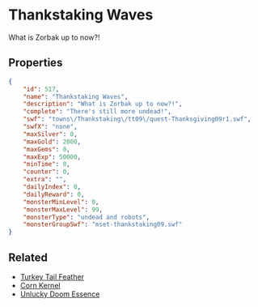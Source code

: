 # Thankstaking Waves

What is Zorbak up to now?!

## Properties

```json
{
    "id": 517,
    "name": "Thankstaking Waves",
    "description": "What is Zorbak up to now?!",
    "complete": "There's still more undead!",
    "swf": "towns\/Thankstaking\/tt09\/quest-Thanksgiving09r1.swf",
    "swfX": "none",
    "maxSilver": 0,
    "maxGold": 2000,
    "maxGems": 0,
    "maxExp": 50000,
    "minTime": 0,
    "counter": 0,
    "extra": "",
    "dailyIndex": 0,
    "dailyReward": 0,
    "monsterMinLevel": 0,
    "monsterMaxLevel": 99,
    "monsterType": "undead and robots",
    "monsterGroupSwf": "mset-thankstaking09.swf"
}
```

## Related

- [Turkey Tail Feather](../items/580-turkey-tail-feather.md)
- [Corn Kernel](../items/581-corn-kernel.md)
- [Unlucky Doom Essence](../items/913-unlucky-doom-essence.md)

